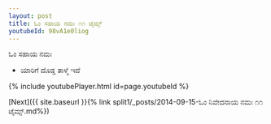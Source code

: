 ```yaml
---
layout: post
title: ಓಂ ಸಹಾಯ ನಮಃ ೧೧ ಟೈಮ್ಸ್
youtubeId: 98vA1e0liog
---
```

 
 
 ಓಂ ಸಹಾಯ ನಮಃ  
 
 -  ಯಾರಿಗೆ ದೊಡ್ಡ ತಾಳ್ಮೆ ಇದೆ 
 
  
 
  
 
 
 
 
 
 


{% include youtubePlayer.html id=page.youtubeId %}
 
[Next]({{ site.baseurl }}{% link  split1/_posts/2014-09-15-ಓಂ ನಿವೇದನಾಯ ನಮಃ ೧೧ ಟೈಮ್ಸ್.md%})
 
